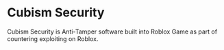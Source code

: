 # Cubism Security
Cubism Security is Anti-Tamper software built into Roblox Game as part of countering exploiting on Roblox.

